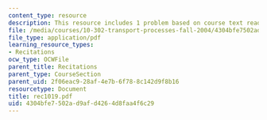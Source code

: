 ```yaml
---
content_type: resource
description: This resource includes 1 problem based on course text reading.
file: /media/courses/10-302-transport-processes-fall-2004/4304bfe7502ad9afd4264d8faa4f6c29_rec1019.pdf
file_type: application/pdf
learning_resource_types:
- Recitations
ocw_type: OCWFile
parent_title: Recitations
parent_type: CourseSection
parent_uid: 2f06eac9-28af-4e7b-6f78-8c142d9f8b16
resourcetype: Document
title: rec1019.pdf
uid: 4304bfe7-502a-d9af-d426-4d8faa4f6c29
---
```

